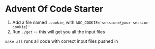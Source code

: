 # Advent Of Code Starter
1. Add a file named `.cookie`, with `AOC_COOKIE='session={your-session-cookie}'`
2. Run `./get` -- this will get you all the input files

`make all` runs all code with correct input files pushed in
